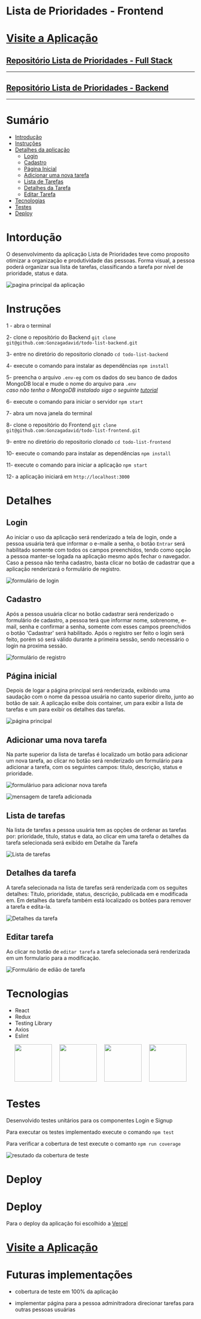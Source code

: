 # Lista de Prioridades - Frontend

<h1><a href="https://todo-list-frontend-green.vercel.app/" >Visite a Aplicação</a></h1>

<h2><a href="https://github.com/Gonzagadavid/todo-list-fullstack" >Repositório Lista de Prioridades - Full Stack</a></h2>

---

<h2><a href="https://github.com/Gonzagadavid/todo-list-backend" >Repositório Lista de Prioridades - Backend</a></h2>

--- 

# Sumário

- [Introdução](#introdução)
- [Instruções](#instruções)
- [Detalhes da aplicação](#detalhes)
  - [Login](#login)
  - [Cadastro](#cadastro)
  - [Página Inicial](#página-inicial)
  - [Adicionar uma nova tarefa](#adicionar-uma-nova-tarefa)
  - [Lista de Tarefas](#lista-de-tarefas)
  - [Detalhes da Tarefa](#detalhes-da-tarefa)
  - [Editar Tarefa](#editar-tarefa)
- [Tecnologias](#tecnologias)
- [Testes](#testes)
- [Deploy](#deploy)


# Intordução

O desenvolvimento da aplicação Lista de Prioridades teve como proposito otimizar a organização e produtividade das pessoas. Forma visual, a pessoa poderá organizar sua lista de tarefas, classificando a tarefa por nível de prioridade, status e data.

![pagina principal da aplicação](./public//assets/detalhes-1.png)

# Instruções

1 - abra o terminal

2- clone o repositório do Backend `git clone git@github.com:Gonzagadavid/todo-list-backend.git`

3- entre no diretório do repositorio clonado `cd todo-list-backend`

4- execute o comando para instalar as dependências `npm install`

5- preencha o arquivo `.env-eg` com os dados do seu banco de dados MongoDB local e mude o nome do arquivo para `.env`  
*caso não tenha o MongoDB instalado siga o seguinte [tutorial](https://docs.mongodb.com/manual/installation/)* 

6- execute o comando para iniciar o servidor `npm start`

7- abra um nova janela do terminal

8- clone o repositório do Frontend `git clone git@github.com:Gonzagadavid/todo-list-frontend.git`

9- entre no diretório do repositorio clonado `cd todo-list-frontend`

10- execute o comando para instalar as dependências `npm install`

11- execute o comando para iniciar a aplicação `npm start`

12- a aplicação iniciará em `http://localhost:3000`


# Detalhes

## Login 

Ao iniciar o uso da aplicação será renderizado a tela de login, onde a pessoa usuária terá que informar o e-maile a senha, o botão `Entrar` será habilitado somente com todos os campos preenchidos, tendo como opção a pessoa manter-se logada na aplicação mesmo após fechar o navegador. Caso a pessoa não tenha cadastro, basta clicar no botão de cadastrar que a aplicação renderizará o formulário de registro.

![formulário de login](./public/assets/login.png)

## Cadastro

Após a pessoa usuária clicar no botão cadastrar será renderizado o formulário de cadastro, a pessoa terá que informar nome, sobrenome, e-mail, senha e confirmar a senha, somente com esses campos preenchidos o botão 'Cadastrar' será habilitado. Após o registro ser feito o login será feito, porém só será válido durante a primeira sessão, sendo necessário o login na proxima sessão.

![formulário de registro](./public/assets/cadastro.png)

## Página inicial

Depois de logar a página principal será renderizada, exibindo uma saudação com o nome da pessoa usuária no canto superior direito, junto ao botão de sair. A aplicação exibe dois container, um para exibir a lista de tarefas e um para exibir os detalhes das tarefas.

![página principal](./public/assets/pagina-inicial.png)

## Adicionar uma nova tarefa

Na parte superior da lista de tarefas é localizado um botão para adicionar um nova tarefa, ao clicar no botão será renderizado um formulário para adicionar a tarefa, com os seguintes campos: titulo, descrição, status e prioridade.

![formuláriuo para adicionar nova tarefa](./public/assets/add-tarefa.png)

![mensagem de tarefa adicionada](./public/assets/add-sucesso.png)

## Lista de tarefas

Na lista de tarefas a pessoa usuária tem as opções de ordenar as tarefas por: prioridade, titulo, status e data, ao clicar em uma tarefa o detalhes da tarefa selecionada será exibido em Detalhe da Tarefa

![Lista de tarefas](./public/assets/lista.png)

## Detalhes da tarefa

A tarefa selecionada na lista de tarefas será renderizada com os seguites detalhes: Título, prioridade, status, descrição, publicada em e modificada em. Em detalhes da tarefa também está localizado os botões para remover a tarefa e edita-la.

![Detalhes da tarefa](./public/assets/detalhes-2.png)

## Editar tarefa

Ao clicar no botão de `editar tarefa` a tarefa selecionada será renderizada em um formulario para a modificação.

![Formulário de edião de tarefa](./public/assets/editar.png)


# Tecnologias

- React
- Redux
- Testing Library
- Axios
- Eslint

<div align="center">
  <img height="100" width="100" src="./public/assets/icons/react.svg"/> 
  &nbsp;&nbsp;&nbsp;
  <img height="100" width="100" src="./public/assets/icons/redux.svg" />
  &nbsp;&nbsp;&nbsp;
  <img height="100" width="100" src="./public/assets/icons/testinglibrary.svg" />
  &nbsp;&nbsp;&nbsp;
  <img height="100" width="100" src="./public/assets/icons/eslint.svg" />
</div>


# Testes

Desenvolvido testes unitários para os componentes Login e Signup

Para executar os testes implementado execute o comando `npm test`

Para verificar a cobertura de test execute o comanto `npm run coverage`

![resutado da cobertura de teste](./public/assets/testes.png)

# Deploy

# Deploy

Para o deploy da aplicação foi escolhido a [Vercel](#https://vercel.com/)

<h1><a href="https://todo-list-frontend-green.vercel.app/" >Visite a Aplicação</a></h1>

# Futuras implementações

- cobertura de teste em 100% da aplicação

- implementar página para a pessoa adminitradora direcionar tarefas para outras pessoas usuárias

